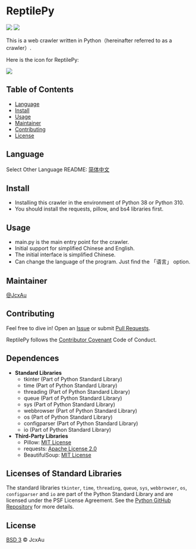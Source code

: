 # ReptilePy
![](https://img.shields.io/badge/Programming_Language-Python-blue)
![](https://img.shields.io/badge/Program_category-Web_crawler-green)

This is a web crawler written in Python（hereinafter referred to as a crawler）.

Here is the icon for ReptilePy:

![](../img/ReptilePy_icon.ico)

## Table of Contents
  - [Language](#Language)
  - [Install](#install)
  - [Usage](#usage)
  - [Maintainer](#maintainer)
  - [Contributing](#contributing)
  - [License](#license)

## Language
Select Other Language README: [简体中文](README-Chinese(simplified).md)

## Install
   - Installing this crawler in the environment of Python 38 or Python 310.
   - You should install the requests, pillow, and bs4 libraries first.

## Usage
  - main.py is the main entry point for the crawler.
  - Initial support for simplified Chinese and English.
  - The initial interface is simplified Chinese.
  - Can change the language of the program. Just find the 「语言」 option.

## Maintainer
[@JcxAu](https://github.com/JcxAu)

## Contributing
Feel free to dive in! Open an [Issue](https://github.com/JcxAu/ReptilePy/issues/new) or submit [Pull Requests](https://github.com/JcxAu/ReptilePy/pulls).

ReptilePy follows the [Contributor Covenant](https://www.contributor-covenant.org/version/2/1/code_of_conduct/) Code of Conduct.

## Dependences
- **Standard Libraries**
  - tkinter (Part of Python Standard Library)
  - time (Part of Python Standard Library)
  - threading (Part of Python Standard Library)
  - queue (Part of Python Standard Library)
  - sys (Part of Python Standard Library)
  - webbrowser (Part of Python Standard Library)
  - os (Part of Python Standard Library)
  - configparser (Part of Python Standard Library)
  - io (Part of Python Standard Library)
- **Third-Party Libraries**
  - Pillow: [MIT License](https://github.com/python-pillow/Pillow/blob/main/LICENSE)
  - requests: [Apache License 2.0](https://github.com/psf/requests/blob/master/LICENSE)
  - BeautifulSoup: [MIT License](https://github.com/wention/BeautifulSoup4/blob/master/COPYING.txt)

## Licenses of Standard Libraries
The standard libraries `tkinter`, `time`, `threading`, `queue`, `sys`, `webbrowser`, `os`, `configparser` and `io` are part of the Python Standard Library and are licensed under the PSF License Agreement. See the [Python GitHub Repository](https://github.com/python/cpython/blob/main/LICENSE) for more details.

## License
[BSD 3](../LICENSES/LICENSE) © JcxAu

